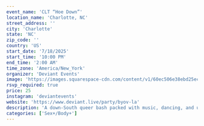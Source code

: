 ```yaml
---
event_name: 'CLT “Hoe Down”'
location_name: 'Charlotte, NC'
street_address: ''
city: 'Charlotte'
state: 'NC'
zip_code: ''
country: 'US'
start_date: '7/18/2025'
start_time: '10:00 PM'
end_time: '2:00 AM'
time_zone: 'America/New_York'
organizer: 'Deviant Events'
image: 'https://images.squarespace-cdn.com/content/v1/60ec506e38ebd25ec56ecbca/1748998882073-WQ2N3JPTDG3AQLZVGKL0/IMG_7107.png?format=2500w'
rsvp_required: true
price: 25
instagram: 'deviantevents'
website: 'https://www.deviant.live/party/byov-la'
description: 'A down-South queer bash packed with music, dancing, and unapologetic expression. Come out and get rowdy with Charlotte’s fiercest crowd.'
categories: ['Sex+/Body+']
---
```

